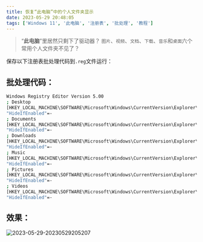 ```yaml
---
title: 恢复“此电脑”中的个人文件夹显示
date: 2023-05-29 20:48:05
tags: ['Windows 11', '此电脑', '注册表', '批处理', '教程']
---
```

> “**此电脑**”里居然只剩下了驱动器？
`图片`、`视频`、`文档`、`下载`、`音乐`和`桌面`六个常用个人文件夹不见了？

保存以下注册表批处理代码到`.reg`文件运行：

## 批处理代码：
```bash
Windows Registry Editor Version 5.00
; Desktop
[HKEY_LOCAL_MACHINE\SOFTWARE\Microsoft\Windows\CurrentVersion\Explorer\MyComputer\NameSpace\{B4BFCC3A-DB2C-424C-B029-7FE99A87C641}]
"HideIfEnabled"=-
; Documents
[HKEY_LOCAL_MACHINE\SOFTWARE\Microsoft\Windows\CurrentVersion\Explorer\MyComputer\NameSpace\{d3162b92-9365-467a-956b-92703aca08af}]
"HideIfEnabled"=-
; Downloads
[HKEY_LOCAL_MACHINE\SOFTWARE\Microsoft\Windows\CurrentVersion\Explorer\MyComputer\NameSpace\{088e3905-0323-4b02-9826-5d99428e115f}]
"HideIfEnabled"=-
; Music
[HKEY_LOCAL_MACHINE\SOFTWARE\Microsoft\Windows\CurrentVersion\Explorer\MyComputer\NameSpace\{3dfdf296-dbec-4fb4-81d1-6a3438bcf4de}]
"HideIfEnabled"=-
; Pictures
[HKEY_LOCAL_MACHINE\SOFTWARE\Microsoft\Windows\CurrentVersion\Explorer\MyComputer\NameSpace\{24ad3ad4-a569-4530-98e1-ab02f9417aa8}]
"HideIfEnabled"=-
; Videos
[HKEY_LOCAL_MACHINE\SOFTWARE\Microsoft\Windows\CurrentVersion\Explorer\MyComputer\NameSpace\{f86fa3ab-70d2-4fc7-9c99-fcbf05467f3a}]
"HideIfEnabled"=-
```

## 效果：

![2023-05-29-20230529205207](https://img2.covear.top/2023-05-29-20230529205207.png "2023-05-29-20230529205207")
